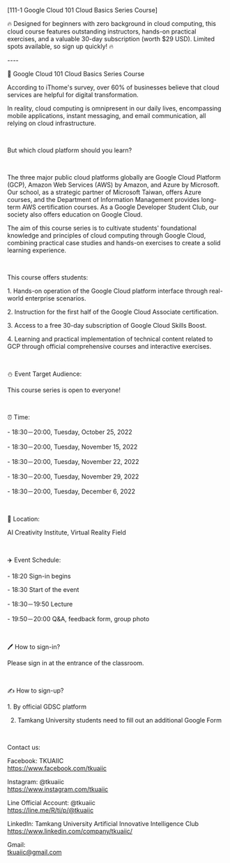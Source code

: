 [111-1 Google Cloud 101 Cloud Basics Series Course]

🔥 Designed for beginners with zero background in cloud computing, this cloud course features outstanding instructors, hands-on practical exercises, and a valuable 30-day subscription (worth $29 USD). Limited spots available, so sign up quickly! 🔥

\----

📎 Google Cloud 101 Cloud Basics Series Course

According to iThome's survey, over 60% of businesses believe that cloud services are helpful for digital transformation.

In reality, cloud computing is omnipresent in our daily lives, encompassing mobile applications, instant messaging, and email communication, all relying on cloud infrastructure.

&nbsp;

But which cloud platform should you learn?

&nbsp;

The three major public cloud platforms globally are Google Cloud Platform (GCP), Amazon Web Services (AWS) by Amazon, and Azure by Microsoft. Our school, as a strategic partner of Microsoft Taiwan, offers Azure courses, and the Department of Information Management provides long-term AWS certification courses. As a Google Developer Student Club, our society also offers education on Google Cloud.

The aim of this course series is to cultivate students' foundational knowledge and principles of cloud computing through Google Cloud, combining practical case studies and hands-on exercises to create a solid learning experience.

&nbsp;

This course offers students:

1\. Hands-on operation of the Google Cloud platform interface through real-world enterprise scenarios.

2\. Instruction for the first half of the Google Cloud Associate certification.

3\. Access to a free 30-day subscription of Google Cloud Skills Boost.

4\. Learning and practical implementation of technical content related to GCP through official comprehensive courses and interactive exercises.

&nbsp;

⛄️ Event Target Audience:

This course series is open to everyone!

&nbsp;

⏰ Time:

\- 18:30－20:00, Tuesday, October 25, 2022

\- 18:30－20:00, Tuesday, November 15, 2022

\- 18:30－20:00, Tuesday, November 22, 2022

\- 18:30－20:00, Tuesday, November 29, 2022

\- 18:30－20:00, Tuesday, December 6, 2022

&nbsp;

📍 Location:

AI Creativity Institute, Virtual Reality Field

&nbsp;

✈️ Event Schedule:

\- 18:20 Sign-in begins

\- 18:30 Start of the event

\- 18:30－19:50 Lecture

\- 19:50－20:00 Q&A, feedback form, group photo

&nbsp;

🖊️ How to sign-in?

Please sign in at the entrance of the classroom.

&nbsp;

✍️ How to sign-up?

1\. By official GDSC platform

2. Tamkang University students need to fill out an additional Google Form

&nbsp;

Contact us:

Facebook: TKUAIIC <br />https://www.facebook.com/tkuaiic

Instagram: @tkuaiic <br />https://www.instagram.com/tkuaiic

Line Official Account: @tkuaiic <br />https://line.me/R/ti/p/@tkuaiic

LinkedIn: Tamkang University Artificial Innovative Intelligence Club <br />https://www.linkedin.com/company/tkuaiic/

Gmail: <br />tkuaiic@gmail.com
